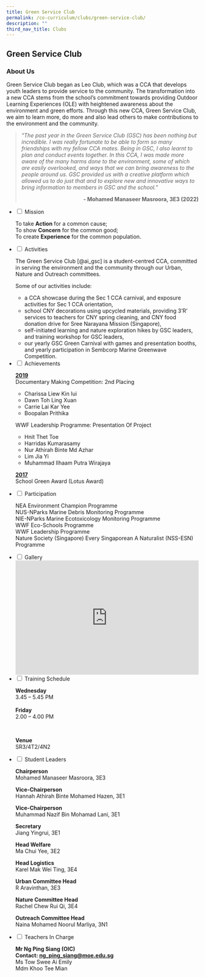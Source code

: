 ```yaml
---
title: Green Service Club
permalink: /co-curriculum/clubs/green-service-club/
description: ""
third_nav_title: Clubs
---
```

## Green Service Club
### About Us

<p>Green Service Club began as Leo Club, which was a CCA that develops youth leaders to provide service to the community. The transformation into a new CCA stems from the school’s commitment towards providing Outdoor Learning Experiences (OLE) with heightened awareness about the environment and green efforts. Through this new CCA, Green Service Club, we aim to learn more, do more and also lead others to make contributions to the environment and the community.</p>

<blockquote>
<p><em>"The past year in the Green Service Club (GSC) has been nothing but incredible. I was really fortunate to be able to form so many friendships with my fellow CCA mates. Being in GSC, I also learnt to plan and conduct events together. In this CCA, I was made more aware of the many harms done to the environment, some of which are easily overlooked, and ways that we can bring awareness to the people around us. GSC provided us with a creative platform which allowed us to do just that and to explore new and innovative ways to bring information to members in GSC and the school."</em></p>
<p style="text-align: right;"><strong>- Mohamed Manaseer Masroora, 3E3 (2022)</strong></p>
	</blockquote>

<ul class="jekyllcodex_accordion">
<li><input id="accordion1" type="checkbox"> <label for="accordion1">Mission</label>
<div>
<p>To take&nbsp;<strong>Action</strong>&nbsp;for a common cause;<br>To show&nbsp;<strong>Concern</strong>&nbsp;for the common good;<br>To create&nbsp;<strong>Experience</strong>&nbsp;for the common population.</p>
</div>
</li>
<li><input id="accordion2" type="checkbox"> <label for="accordion2">Activities</label>
<div>
<p>The Green Service Club [@ai_gsc] is a student-centred CCA, committed in serving the environment and the community through our Urban, Nature and Outreach committees.</p>
<p>Some of our activities include:</p>
<ul>
<li>a CCA showcase during the Sec 1 CCA carnival, and exposure activities for Sec 1 CCA orientation,</li>
<li>school CNY decorations using upcycled materials, providing 3’R’ services to teachers for CNY spring cleaning, and CNY food donation drive for Sree Narayana Mission (Singapore),</li>
<li>self-initiated learning and nature exploration hikes by GSC leaders, and training workshop for GSC leaders,</li>
<li>our yearly GSC Green Carnival with games and presentation booths, and yearly participation in Sembcorp Marine Greenwave Competition.</li>
</ul>

</div>
</li>
<li><input id="accordion3" type="checkbox"> <label for="accordion3">Achievements</label>
<div>
<p><u><strong>2019</strong><br></u>Documentary Making Competition: 2nd Placing</p>
<ul>
<li>Charissa Liew Kin Iui</li>
<li>Dawn Toh Ling Xuan</li>
<li>Carrie Lai Kar Yee</li>
<li>Boopalan Prithika</li>
</ul>
<p>WWF Leadership Programme: Presentation Of Project</p>
<ul>
<li>Hnit Thet Toe</li>
<li>Harridas Kumarasamy</li>
<li>Nur Athirah Binte Md Azhar</li>
<li>Lim Jia Yi</li>
<li>Muhammad Ilhaam Putra Wirajaya</li>
</ul>
<p><strong><u>2017<br></u></strong>School Green Award (Lotus Award)</p>
</div>
</li>
<li><input id="accordion4" type="checkbox"> <label for="accordion4">Participation</label>
<div>
<p>NEA Environment Champion Programme<br>NUS-NParks Marine Debris Monitoring Programme<br>NIE-NParks Marine Ecotoxicology Monitoring Programme<br>WWF Eco-Schools Programme<br>WWF Leadership Programme<br>Nature Society (Singapore) Every Singaporean A Naturalist (NSS-ESN) Programme</p>
</div>
</li>
<li><input id="accordion5" type="checkbox"> <label for="accordion5">Gallery</label>
<div>
<iframe src="https://docs.google.com/presentation/d/e/2PACX-1vSvdxVsbrShxxeLoiowmOz8b8yXf_c7tCN1CnvTmxslUSN_2iQjn9dP9t7owoT_FBeMnH_h5BjJ-4TV/embed?start=false&amp;loop=false&amp;delayms=5000" frameborder="0" width="480" height="299" allowfullscreen="true"></iframe>
</div>
</li>
<li><input id="accordion6" type="checkbox"> <label for="accordion6">Training Schedule</label>
<div>
<p><strong>Wednesday</strong><br>3.45 – 5.45 PM<br><br><strong>Friday</strong><br>2.00 – 4.00 PM</p><br><p><strong>Venue</strong><br>SR3/4T2/4N2</p>
</div>
</li>
<li><input id="accordion7" type="checkbox"> <label for="accordion7">Student Leaders</label>
<div>
<p><strong>Chairperson<br></strong>Mohamed Manaseer Masroora, 3E3</p>
<p><strong>Vice-Chairperson<br></strong>Hannah Athirah Binte Mohamed Hazen, 3E1</p>
<p><strong>Vice-Chairperson<br></strong>Muhammad Nazif Bin Mohamad Lani, 3E1</p>
<p><strong>Secretary<br></strong>Jiang Yingrui, 3E1</p>
<p><strong>Head Welfare<br></strong>Ma Chui Yee, 3E2</p>
<p><strong>Head Logistics<br></strong>Karel Mak Wei Ting, 3E4</p>
<p><strong>Urban Committee Head<br></strong>R Aravinthan, 3E3</p>
<p><strong>Nature Committee Head<br></strong>Rachel Chew Rui Qi, 3E4</p>
<p><strong>Outreach Committee Head<br></strong>Naina Mohamed Noorul Marliya, 3N1</p>
</div>
</li>
<li><input id="accordion8" type="checkbox"> <label for="accordion8">Teachers In Charge</label>
<div>
<p><strong>Mr Ng Ping Siang (OIC)<br>Contact:&nbsp;<a href="mailto:ng_ping_siang@moe.edu.sg" target="">ng_ping_siang@moe.edu.sg</a></strong><br>Ms Tow Swee Ai Emily<br>Mdm Khoo Tee Mian
</p></div></li></ul>